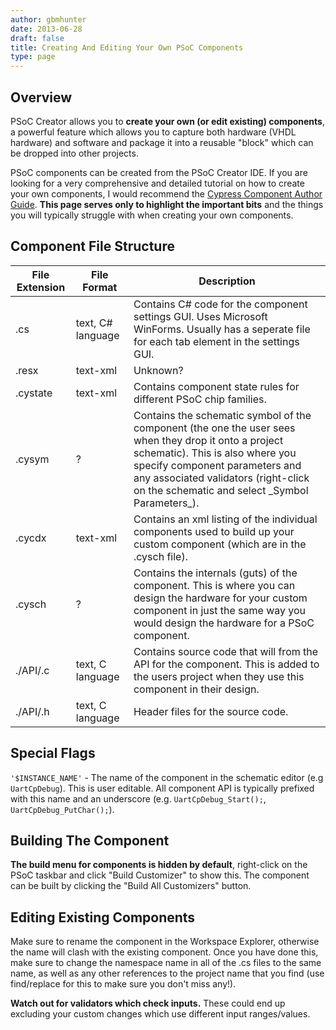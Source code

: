 ```yaml
---
author: gbmhunter
date: 2013-06-28
draft: false
title: Creating And Editing Your Own PSoC Components
type: page
---
```


## Overview

PSoC Creator allows you to **create your own (or edit existing) components**, a powerful feature which allows you to capture both hardware (VHDL hardware) and software and package it into a reusable "block" which can be dropped into other projects.

PSoC components can be created from the PSoC Creator IDE. If you are looking for a very comprehensive and detailed tutorial on how to create your own components, I would recommend the [Cypress Component Author Guide](http://www.cypress.com/?docID=27377). **This page serves only to highlight the important bits** and the things you will typically struggle with when creating your own components.

## Component File Structure

<table>
    <thead>
        <tr>    
            <th>File Extension</th>
            <th>File Format</th>
            <th>Description</th>
        </tr>
    </thead>
<tbody>
<tr >
<td >.cs</td>
<td >text, C# language</td>
<td >Contains C# code for the component settings GUI. Uses Microsoft WinForms. Usually has a seperate file for each tab element in the settings GUI.
</td>
</tr>
<tr >
<td >.resx </td>
<td >text-xml</td>
<td >Unknown?
</td>
</tr>
<tr >
<td >.cystate </td>
<td >text-xml</td>
<td >Contains component state rules for different PSoC chip families.</td>
</tr>
<tr >
<td >.cysym </td>
<td >?</td>
<td >Contains the schematic symbol of the component (the one the user sees when they drop it onto a project schematic). This is also where you specify component parameters and any associated validators (right-click on the schematic and select _Symbol Parameters_).</td>
</tr>
<tr >
<td >.cycdx </td>
<td >text-xml</td>
<td >Contains an xml listing of the individual components used to build up your custom component (which are in the .cysch file).</td>
</tr>
<tr >
<td >.cysch </td>
<td >?</td>
<td >Contains the internals (guts) of the component. This is where you can design the hardware for your custom component in just the same way you would design the hardware for a PSoC component.</td>
</tr>
<tr >
<td >./API/.c </td>
<td >text, C language</td>
<td >Contains source code that will from the API for the component. This is added to the users project when they use this component in their design.
</td>
</tr>
<tr >
<td >./API/.h </td>
<td >text, C language</td>
<td >Header files for the source code.</td>
</tr>
</tbody>
</table>

## Special Flags

`'$INSTANCE_NAME'` - The name of the component in the schematic editor (e.g `UartCpDebug`). This is user editable. All component API is typically prefixed with this name and an underscore (e.g. `UartCpDebug_Start();`, `UartCpDebug_PutChar();`).

## Building The Component

**The build menu for components is hidden by default**, right-click on the PSoC taskbar and click "Build Customizer" to show this. The component can be built by clicking the "Build All Customizers" button.

## Editing Existing Components

Make sure to rename the component in the Workspace Explorer, otherwise the name will clash with the existing component. Once you have done this, make sure to change the namespace name in all of the .cs files to the same name, as well as any other references to the project name that you find (use find/replace for this to make sure you don't miss any!).

**Watch out for validators which check inputs.** These could end up excluding your custom changes which use different input ranges/values.
